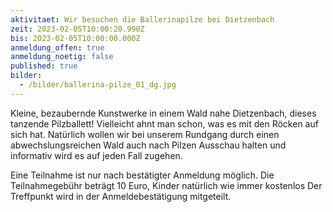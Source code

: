 ```yaml
---
aktivitaet: Wir besuchen die Ballerinapilze bei Dietzenbach
zeit: 2023-02-05T10:00:20.990Z
bis: 2023-02-05T10:00:00.000Z
anmeldung_offen: true
anmeldung_noetig: false
published: true
bilder:
  - /bilder/ballerina-pilze_01_dg.jpg
---
```

Kleine, bezaubernde Kunstwerke in einem Wald nahe Dietzenbach, dieses tanzende Pilzballett! Vielleicht ahnt man schon, was es mit den Röcken auf sich hat. Natürlich wollen wir bei unserem Rundgang durch einen abwechslungsreichen Wald auch nach Pilzen Ausschau halten und informativ wird es auf jeden Fall zugehen. 

Eine Teilnahme ist nur nach bestätigter Anmeldung möglich. Die Teilnahmegebühr beträgt 10 Euro, Kinder natürlich wie immer kostenlos Der Treffpunkt wird in der Anmeldebestätigung mitgeteilt.